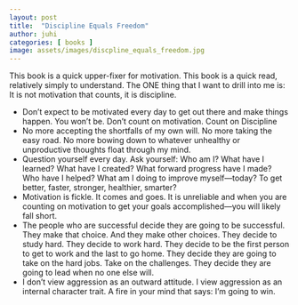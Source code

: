 ```yaml
---
layout: post
title:  "Discipline Equals Freedom"
author: juhi
categories: [ books ]
image: assets/images/discpline_equals_freedom.jpg
---
```

This book is a quick upper-fixer for motivation. This book is a quick read, relatively simply to understand.
The ONE thing that I want to drill into me is: It is not motivation that counts, it is discipline.
* Don’t expect to be motivated every day to get out there and make things happen. You won’t be. Don’t count on motivation. Count on Discipline
* No more accepting the shortfalls of my own will. No more taking the easy road. No more bowing down to whatever unhealthy or unproductive thoughts float through my mind.
* Question yourself every day. Ask yourself: Who am I? What have I learned? What have I created? What forward progress have I made? Who have I helped? What am I doing to improve myself—today? To get better, faster, stronger, healthier, smarter?
* Motivation is fickle. It comes and goes. It is unreliable and when you are counting on motivation to get your goals accomplished—you will likely fall short.
* The people who are successful decide they are going to be successful. They make that choice. And they make other choices. They decide to study hard. They decide to work hard. They decide to be the first person to get to work and the last to go home. They decide they are going to take on the hard jobs. Take on the challenges. They decide they are going to lead when no one else will.
* I don’t view aggression as an outward attitude. I view aggression as an internal character trait. A fire in your mind that says: I’m going to win.

